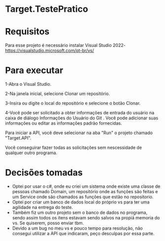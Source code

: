 # Target.TestePratico

 Requisitos
==========
Para esse projeto é necessário instalar Visual Studio 2022- https://visualstudio.microsoft.com/pt-br/vs/

Para executar
=============
1-Abra o Visual Studio.

2-Na janela inicial, selecione Clonar um repositório.

3-Insira ou digite o local do repositório e selecione o botão Clonar.

4-Você pode ser solicitado a obter informações de entrada do usuário na caixa de diálogo Informações do Usuário do Git . Você pode adicionar suas informações ou editar as informações padrão fornecidas.

Para iniciar a API, você deve selecionar na aba "Run" o projeto chamado "Target.API".

Você conseguirar fazer todas as solicitações sem nescessidade de qualquer outro programa.

Decisões tomadas
================

- Optei por usar o c#, onde eu criei um sistema onde existe uma classe de pessoas chamado Domain, um repositório onde as funções são feitas e um Service onde são chamados as funções que estão no repositorio.
- Optei por criar um banco de dados local do próprio vs para ter uma agilidade na entrega do teste.
- Também fiz um outro projeto sem o banco de dados no programa, sendo assim todos os itens estavam sendo salvos na propiá memoria do vs. Se quiserem, posso enviar tbm.
- Devido a um bug no meu vs e pouco tempo para resolução, não consegui utilizar a API que indicaram, peço desculpas por essa parte.
